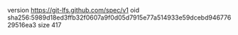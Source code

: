 version https://git-lfs.github.com/spec/v1
oid sha256:5989d18ed3ffb32f0607a9f0d05d7915e77a514933e59dcebd94677629516ea3
size 417
